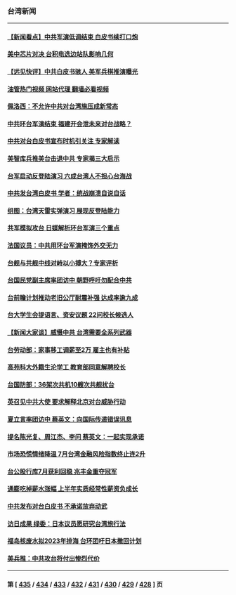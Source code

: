 ### 台湾新闻
---
#### [【新闻看点】中共军演低调结束 白皮书续打口炮](../../pages/ncid1349361/n13799806.md?08111645) 
#### [美中芯片对决 台积电选边站队影响几何](../../pages/ncid1349361/n13800044.md?08111645) 
#### [【远见快评】中共白皮书骇人 美军兵棋推演曝光](../../pages/ncid1349361/n13799913.md?08111645) 
#### [油管热门视频 网站代理 翻墙必看视频](http://209.222.30.114:81/youtube.html?08111645)
#### [佩洛西：不允许中共对台湾施压成新常态](../../pages/ncid1349361/n13799927.md?08111645) 
#### [中共环台军演结束 福建开会泄未来对台战略？](../../pages/ncid1349361/n13794872.md?08111645) 
#### [中共对台白皮书宣布时机引关注 专家解读](../../pages/ncid1349361/n13799899.md?08111645) 
#### [美智库兵推美台击退中共 专家揭三大启示](../../pages/ncid1349361/n13799676.md?08111645) 
#### [台军启动反登陆演习 六成台湾人不担心台海战](../../pages/ncid1349361/n13799848.md?08111645) 
#### [中共发台湾白皮书 学者：统战崩溃自说自话](../../pages/ncid1349361/n13799906.md?08111645) 
#### [组图：台湾天雷实弹演习 展现反登陆能力](../../pages/ncid1349361/n13799607.md?08111645) 
#### [共军模拟攻台 日媒解析环台军演三个重点](../../pages/ncid1349361/n13799801.md?08111645) 
#### [法国议员：中共用环台军演掩饰外交无力](../../pages/ncid1349361/n13799772.md?08111645) 
#### [台舰与共舰中线对峙以小搏大？专家评析](../../pages/ncid1349361/n13799723.md?08111645) 
#### [台国民党副主席率团访中 朝野呼吁勿配合中共](../../pages/ncid1349361/n13799716.md?08111645) 
#### [台前瞻计划推动老旧公厅耐震补强 达成率逾九成](../../pages/ncid1349361/n13799765.md?08111645) 
#### [台大学生会提语言、资安议题 22问校长候选人](../../pages/ncid1349361/n13799767.md?08111645) 
#### [【新闻大家谈】威慑中共 台湾需要全系列武器](../../pages/ncid1349361/n13799721.md?08111645) 
#### [台劳动部：家事移工调薪至2万 雇主也有补贴](../../pages/ncid1349361/n13799741.md?08111645) 
#### [高苑科大外籍生沦学工 教育部同意解聘校长](../../pages/ncid1349361/n13799746.md?08111645) 
#### [台国防部：36架次共机10艘次共舰扰台](../../pages/ncid1349361/n13799668.md?08111645) 
#### [英召见中共大使 要求解释北京对台威胁行动](../../pages/ncid1349361/n13799683.md?08111645) 
#### [夏立言率团访中 蔡英文：向国际传递错误讯息](../../pages/ncid1349361/n13799727.md?08111645) 
#### [提名陈光复、周江杰、李问 蔡英文：一起实现承诺](../../pages/ncid1349361/n13799707.md?08111645) 
#### [市场恐慌情绪降温 7月台湾金融风险指数终止连2升](../../pages/ncid1349361/n13799711.md?08111645) 
#### [台公股行库7月获利回稳 兆丰金重夺冠军](../../pages/ncid1349361/n13799659.md?08111645) 
#### [通膨吃掉薪水涨幅 上半年实质经常性薪资负成长](../../pages/ncid1349361/n13799709.md?08111645) 
#### [中共发布对台白皮书 不承诺放弃动武](../../pages/ncid1349361/n13799712.md?08111645) 
#### [访日成果 绿委：日本议员愿研究台湾旅行法](../../pages/ncid1349361/n13799714.md?08111645) 
#### [福岛核废水拟2023年排海 台环团吁日本撤回计划](../../pages/ncid1349361/n13799704.md?08111645) 
#### [美兵推：中共攻台将付出惨烈代价](../../pages/ncid1349361/n13799701.md?08111645) 

---
#### 第 [ [435](./435.md?08111645) / [434](./434.md?08111645) / [433](./433.md?08111645) / [432](./432.md?08111645) / [431](./431.md?08111645) / [430](./430.md?08111645) / [429](./429.md?08111645) / [428](./428.md?08111645) ] 页

